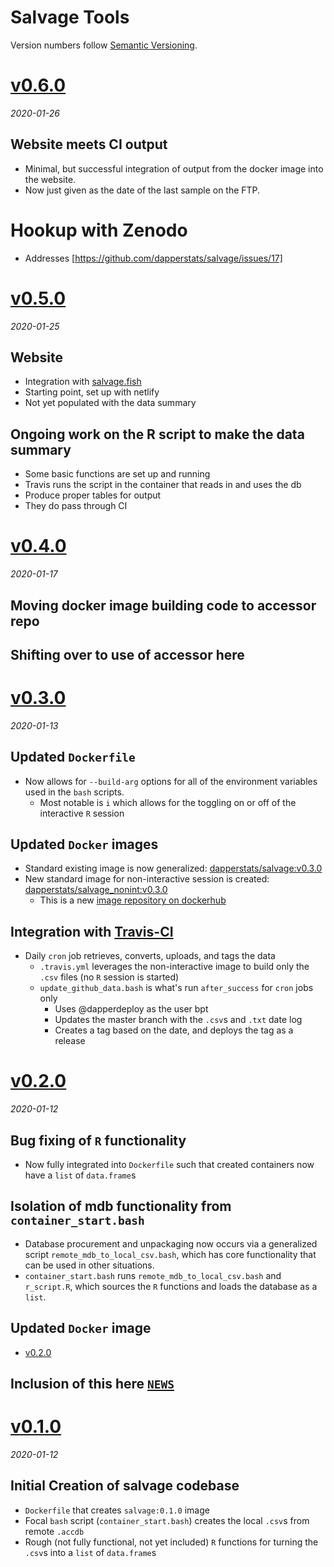 # Salvage Tools

Version numbers follow [Semantic Versioning](https://semver.org/).



# [v0.6.0](https://github.com/dapperstats/salvage/releases/tag/v0.6.0) 
*2020-01-26*

## Website meets CI output

* Minimal, but successful integration of output from the docker image into the website.
* Now just given as the date of the last sample on the FTP.

# Hookup with Zenodo

* Addresses [https://github.com/dapperstats/salvage/issues/17]

# [v0.5.0](https://github.com/dapperstats/salvage/releases/tag/v0.5.0) 
*2020-01-25*

## Website

* Integration with [salvage.fish](https://salvage.fish)
* Starting point, set up with netlify
* Not yet populated with the data summary

## Ongoing work on the R script to make the data summary

* Some basic functions are set up and running
* Travis runs the script in the container that reads in and uses the db
* Produce proper tables for output
* They do pass through CI

# [v0.4.0](https://github.com/dapperstats/salvage/releases/tag/v0.4.0) 
*2020-01-17*

## Moving docker image building code to accessor repo

## Shifting over to use of accessor here

# [v0.3.0](https://github.com/dapperstats/salvage/releases/tag/v0.3.0) 
*2020-01-13*

## Updated `Dockerfile`
* Now allows for `--build-arg` options for all of the environment variables used in the `bash` scripts.
  * Most notable is `i` which allows for the toggling on or off of the interactive `R` session

## Updated `Docker` images
* Standard existing image is now generalized: [dapperstats/salvage:v0.3.0](https://hub.docker.com/layers/dapperstats/salvage/0.3.0/images/sha256-3d68b02010770ebb5414851fffcd913b26a38c7c72a26217a8d491560e63a86b)
* New standard image for non-interactive session is created: [dapperstats/salvage_nonint:v0.3.0](https://hub.docker.com/layers/dapperstats/salvage_nonint/0.3.0/images/sha256-b4825ef5fd47e3e4e391e66050786b65ba18c8c4a8328acbf90464c809968698) 
  * This is a new [image repository on dockerhub](https://hub.docker.com/repository/docker/dapperstats/salvage_nonint)

## Integration with [Travis-CI](https://travis-ci.org/dapperstats/salvage)
* Daily `cron` job retrieves, converts, uploads, and tags the data
  * `.travis.yml` leverages the non-interactive image to build only the `.csv` files (no `R` session is started)
  * `update_github_data.bash` is what's run `after_success` for `cron` jobs only
    * Uses @dapperdeploy as the user bpt
    * Updates the master branch with the `.csv`s and `.txt` date log
    * Creates a tag based on the date, and deploys the tag as a release


# [v0.2.0](https://github.com/dapperstats/salvage/releases/tag/v0.2.0) 
*2020-01-12*

## Bug fixing of `R` functionality
* Now fully integrated into `Dockerfile` such that created containers now have a `list` of `data.frame`s

## Isolation of mdb functionality from `container_start.bash`
* Database procurement and unpackaging now occurs via a generalized script `remote_mdb_to_local_csv.bash`, which has core functionality that can be used in other situations.
* `container_start.bash` runs `remote_mdb_to_local_csv.bash` and `r_script.R`, which sources the `R` functions and loads the database as a `list`.

## Updated `Docker` image
* [v0.2.0](https://hub.docker.com/layers/dapperstats/salvage/0.2.0/images/sha256-224f226aa90eb94a6730c7e95f5f8013bc2c150258d090c0df6e97769a3ef044)

## Inclusion of this here [`NEWS`](https://github.com/dapperstats/salvage/blob/master/NEWS.md)

# [v0.1.0](https://github.com/dapperstats/salvage/releases/tag/v0.1.0) 
*2020-01-12*

## Initial Creation of salvage codebase
* `Dockerfile` that creates `salvage:0.1.0`  image
* Focal `bash` script (`container_start.bash`) creates the local  `.csv`s from remote `.accdb`
* Rough (not fully functional, not yet included) `R` functions for turning the `.csv`s into a `list` of `data.frame`s
